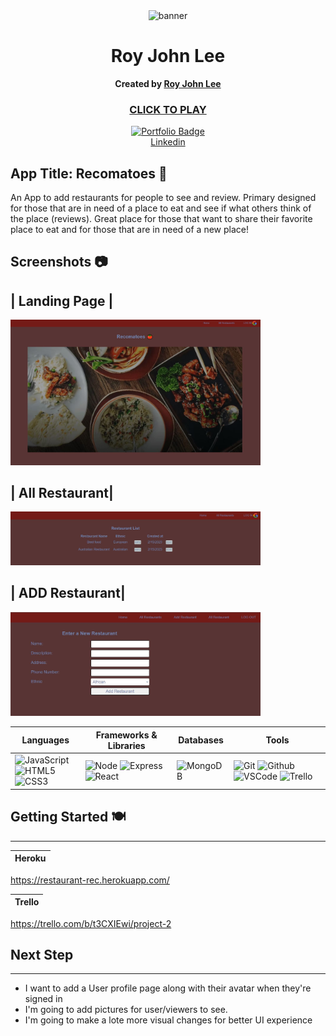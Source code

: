 <div align="center" id="banner">
   <img width="70" alt="banner" src="https://cdn2.steamgriddb.com/file/sgdb-cdn/icon_thumb/e3f3064ac424a80e0abec999e9ac6d17.png">
</div>

<div align="center" id="header">

# Roy John Lee
**Created by [Roy John Lee](https://www.linkedin.com/in/roy-john-lee/)**
### [CLICK TO PLAY](https://royjohnlee.github.io/Minesweeper/)


</div>

<div align="center" id="socialbuttons">

  [![Portfolio Badge](https://img.shields.io/badge/-GitHub-05122A?style=flat&logo=github)](https://github.com/royjohnlee)
  <br>
  [Linkedin](https://www.linkedin.com/in/roy-john-lee-018443173/)
  <br>

</div>



## App Title: Recomatoes 🍅

An App to add restaurants for people to see and review. Primary designed for those that are in need of a place to eat and see if what others think of the place (reviews). Great place for those that want to share their favorite place to eat and for those that are in need of a new place!


##  Screenshots 📷
| **Landing Page** |
------------

<img src="public/images/front-landingpage.JPG" width="400">

| **All Restaurant**|
------------
<img src="public/images/allRest-simple.JPG" width="400">

| **ADD Restaurant**|
------------
<img src="public/images/addRest-simple.JPG" width="400">



 | Languages  | Frameworks & Libraries  | Databases| Tools |
| -------- | --------- | -- | -- |
| ![JavaScript](https://img.shields.io/badge/-JavaScript-05122A?style=flat&logo=javascript) <br>![HTML5](https://img.shields.io/badge/-HTML5-05122A?style=flat&logo=html5) ![CSS3](https://img.shields.io/badge/-CSS-05122A?style=flat&logo=css3) | ![Node](https://img.shields.io/badge/-Node.js-05122A?style=flat&logo=node.js) ![Express](https://img.shields.io/badge/-Express-05122A?style=flat&logo=express) ![React](https://img.shields.io/badge/-React-05122A?style=flat&logo=react)<br> | ![MongoDB](https://img.shields.io/badge/-MongoDB-05122A?style=flat&logo=mongodb) |![Git](https://img.shields.io/badge/-Git-05122A?style=flat&logo=git) ![Github](https://img.shields.io/badge/-GitHub-05122A?style=flat&logo=github) ![VSCode](https://img.shields.io/badge/-VS_Code-05122A?style=flat&logo=visualstudio) ![Trello](https://img.shields.io/badge/-Trello-05122A?style=flat&logo=trello)<br>


##  Getting Started 🍽️
----------------------
| Heroku  |
| -------- |
https://restaurant-rec.herokuapp.com/


| Trello  |
| -------- |
https://trello.com/b/t3CXIEwi/project-2


## Next Step
------------
- I want to add a User profile page along with their avatar when they're signed in
- I'm going to add pictures for user/viewers to see.
- I'm going to make a lote more visual changes for better UI experience
